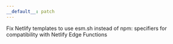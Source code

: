 ```yaml
---
__default__: patch
---
```


Fix Netlify templates to use esm.sh instead of npm: specifiers for compatibility with Netlify Edge Functions
